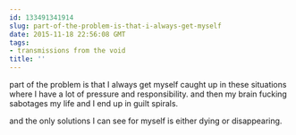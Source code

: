 ```yaml
---
id: 133491341914
slug: part-of-the-problem-is-that-i-always-get-myself
date: 2015-11-18 22:56:08 GMT
tags:
- transmissions from the void
title: ''
---
```

part of the problem is that I always get myself caught up in these situations where I have a lot of pressure and responsibility. and then my brain fucking sabotages my life and I end up in guilt spirals.

and the only solutions I can see for myself is either dying or disappearing.